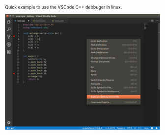 Quick example to use the VSCode C++ debbuger in linux. 

<p align="center">
<img src=debug.png>
</p>
